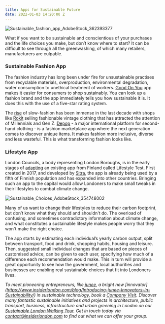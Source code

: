 ```yaml
---
title: Apps for Sustainable Future
date: 2022-01-03 14:20:00 Z
---
```


![Sustainable_fashion_app_AdobeStock_362393377](/uploads/AdobeStock_362393377.jpeg)

What if you want to be sustainable and conscientious of your purchases and the life choices you make, but don’t know where to start? It can be difficult to see through all the greenwashing, of which many retailers, manufacturers are culpable. 


### Sustainable Fashion App

The fashion industry has long been under fire for unsustainable practises from recyclable materials, overproduction, environmental degradation, water consumption to unethical treatment of workers.  [Good On You](https://goodonyou.eco/) app makes it easier for consumers to shop sustainably. You can  look up a fashion brand and the app immediately tells you how sustainable it is. It does this with the use of a five-star rating system.

The [rise](https://www.telegraph.co.uk/fashion/style/fast-rise-slow-fashion-dress-surprise-success-story-lockdown/) of slow-fashion has been immense in the last decade with shops like [Rokit](https://www.rokit.co.uk/) selling fashionable vintage clothing that has attracted the attention of Millennials and Gen Z. [Depop](https://www.depop.com/) -  a major international platform for second-hand clothing - is a fashion marketplace app where the next generation comes to discover unique items. It makes fashion more inclusive, diverse and less wasteful. This is what transforming fashion looks like.

### Lifestyle App

London Councils, a body representing London Boroughs, is in the early stages of [adapting](https://www.thetimes.co.uk/article/sustainability-app-will-help-londoners-cut-their-carbon-footprint-8dtcqpt8f) an existing app from Finland called Lifestyle Test. First created in 2017, and developed by [Sitra](https://www.sitra.fi/en/topics/sustainable-everyday-life/#what-is-it-about), the app is already being used by a fifth of Finnish population and has expanded into other countries. Bringing such an app to the capital would allow Londoners to make small tweaks in their lifestyles to combat climate change. 

![Sustainable_Choices_AdobeStock_354748002](/uploads/AdobeStock_354748002.jpeg)

Many of us want to change their lifestyles to reduce their carbon footprint, but don’t know what they should and shouldn't do. The overload of confusing, and sometimes contradictory information about climate change, and what constitutes a sustainable lifestyle makes people worry that they won't make the right choice. 

The app starts by estimating each individual’s yearly carbon output, split between transport, food and drink, shopping habits, housing and leisure.
Then, suggested small individual changes that are based on pieces of customised advice, can be given to each user, specifying how much of a difference each recommendation would make. This in turn will provide a great opportunity to see how the government, local authorities and businesses are enabling real sustainable choices that fit into Londoners lives.

<em>To meet pioneering entrepreneurs, like [junee](https://www.junee.co/), a bright new [innovator] (https://www.insiderlondon.com/blog/Introducing-junee-Innovators-in-Sustainability/) in sustainable technology, book a [Company Visit](https://www.insiderlondon.com/london/company-visits/). Discover many fantastic sustainable initiatives and projects in architecture, public transport, business, infrastructure and urban greening in London on our [Sustainable London Walking Tour](https://www.insiderlondon.com/london/educational-tours/sustainable-london-architecture-tour/#sustainable-london-tour). Get in touch today via [contact@insiderlondon.com](https://www.insiderlondon.com/contact-us/) to find out what we can offer your group.</em>

